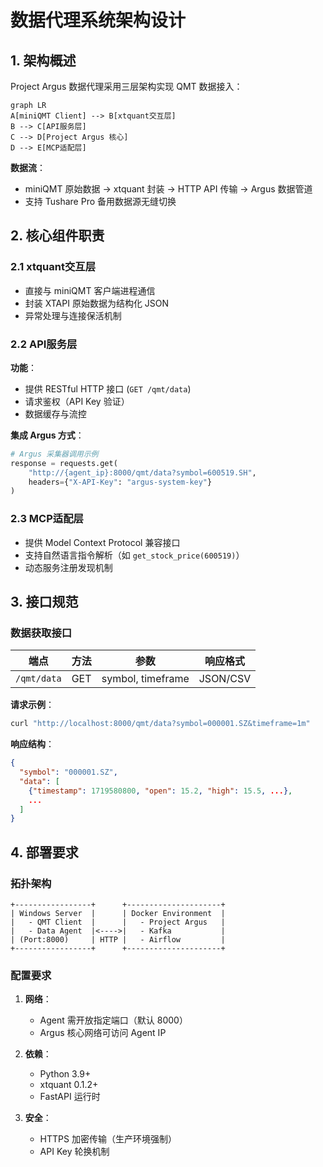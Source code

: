   
# 数据代理系统架构设计  

## 1. 架构概述  
Project Argus 数据代理采用三层架构实现 QMT 数据接入：  
```mermaid  
graph LR  
A[miniQMT Client] --> B[xtquant交互层]  
B --> C[API服务层]  
C --> D[Project Argus 核心]  
D --> E[MCP适配层]  
```  

**数据流**：  
- miniQMT 原始数据 → xtquant 封装 → HTTP API 传输 → Argus 数据管道  
- 支持 Tushare Pro 备用数据源无缝切换  

## 2. 核心组件职责  

### 2.1 xtquant交互层  
- 直接与 miniQMT 客户端进程通信  
- 封装 XTAPI 原始数据为结构化 JSON  
- 异常处理与连接保活机制  

### 2.2 API服务层  
**功能**：  
- 提供 RESTful HTTP 接口 (`GET /qmt/data`)  
- 请求鉴权（API Key 验证）  
- 数据缓存与流控  

**集成 Argus 方式**：  
```python  
# Argus 采集器调用示例  
response = requests.get(  
    "http://{agent_ip}:8000/qmt/data?symbol=600519.SH",  
    headers={"X-API-Key": "argus-system-key"}  
)  
```  

### 2.3 MCP适配层  
- 提供 Model Context Protocol 兼容接口  
- 支持自然语言指令解析（如 `get_stock_price(600519)`）  
- 动态服务注册发现机制  

## 3. 接口规范  

### 数据获取接口  
| 端点          | 方法 | 参数               | 响应格式       |  
|---------------|------|--------------------|----------------|  
| `/qmt/data`   | GET  | symbol, timeframe  | JSON/CSV       |  

**请求示例**：  
```bash  
curl "http://localhost:8000/qmt/data?symbol=000001.SZ&timeframe=1m"  
```  

**响应结构**：  
```json  
{  
  "symbol": "000001.SZ",  
  "data": [  
    {"timestamp": 1719580800, "open": 15.2, "high": 15.5, ...},  
    ...  
  ]  
}  
```  

## 4. 部署要求  

### 拓扑架构  
```  
+-----------------+      +---------------------+  
| Windows Server  |      | Docker Environment  |  
|   - QMT Client  |      |   - Project Argus   |  
|   - Data Agent  |<---->|   - Kafka           |  
| (Port:8000)     | HTTP |   - Airflow         |  
+-----------------+      +---------------------+  
```  

### 配置要求  
1. **网络**：  
   - Agent 需开放指定端口（默认 8000）  
   - Argus 核心网络可访问 Agent IP  

2. **依赖**：  
   - Python 3.9+  
   - xtquant 0.1.2+  
   - FastAPI 运行时  

3. **安全**：  
   - HTTPS 加密传输（生产环境强制）  
   - API Key 轮换机制  